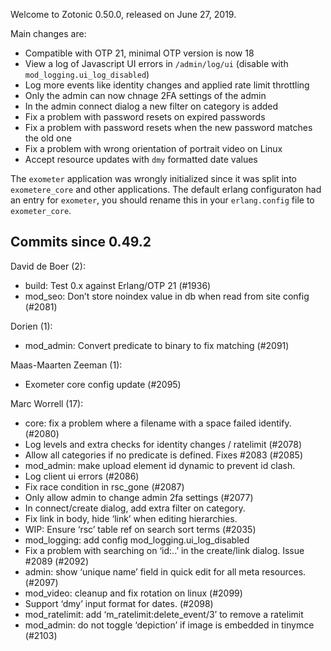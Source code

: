 Welcome to Zotonic 0.50.0, released on June 27, 2019.

Main changes are:

*   Compatible with OTP 21, minimal OTP version is now 18
*   View a log of Javascript UI errors in `/admin/log/ui` (disable with `mod_logging.ui_log_disabled`)
*   Log more events like identity changes and applied rate limit throttling
*   Only the admin can now chnage 2FA settings of the admin
*   In the admin connect dialog a new filter on category is added
*   Fix a problem with password resets on expired passwords
*   Fix a problem with password resets when the new password matches the old one
*   Fix a problem with wrong orientation of portrait video on Linux
*   Accept resource updates with `dmy` formatted date values

The `exometer` application was wrongly initialized since it was split into `exometere_core` and other applications. The default erlang configuraton had an entry for `exometer`, you should rename this in your `erlang.config` file to `exometer_core`.



Commits since 0.49.2
--------------------

David de Boer (2):

*   build: Test 0.x against Erlang/OTP 21 (#1936)
*   mod\_seo: Don’t store noindex value in db when read from site config (#2081)

Dorien (1):

*   mod\_admin: Convert predicate to binary to fix matching (#2091)

Maas-Maarten Zeeman (1):

*   Exometer core config update (#2095)

Marc Worrell (17):

*   core: fix a problem where a filename with a space failed identify. (#2080)
*   Log levels and extra checks for identity changes / ratelimit (#2078)
*   Allow all categories if no predicate is defined. Fixes #2083 (#2085)
*   mod\_admin: make upload element id dynamic to prevent id clash.
*   Log client ui errors (#2086)
*   Fix race condition in rsc\_gone (#2087)
*   Only allow admin to change admin 2fa settings (#2077)
*   In connect/create dialog, add extra filter on category.
*   Fix link in body, hide ‘link’ when editing hierarchies.
*   WIP: Ensure ‘rsc’ table ref on search sort terms (#2035)
*   mod\_logging: add config mod\_logging.ui\_log\_disabled
*   Fix a problem with searching on ‘id:..’ in the create/link dialog. Issue #2089 (#2092)
*   admin: show ‘unique name’ field in quick edit for all meta resources. (#2097)
*   mod\_video: cleanup and fix rotation on linux (#2099)
*   Support ‘dmy’ input format for dates. (#2098)
*   mod\_ratelimit: add ‘m\_ratelimit:delete\_event/3’ to remove a ratelimit
*   mod\_admin: do not toggle ‘depiction’ if image is embedded in tinymce (#2103)